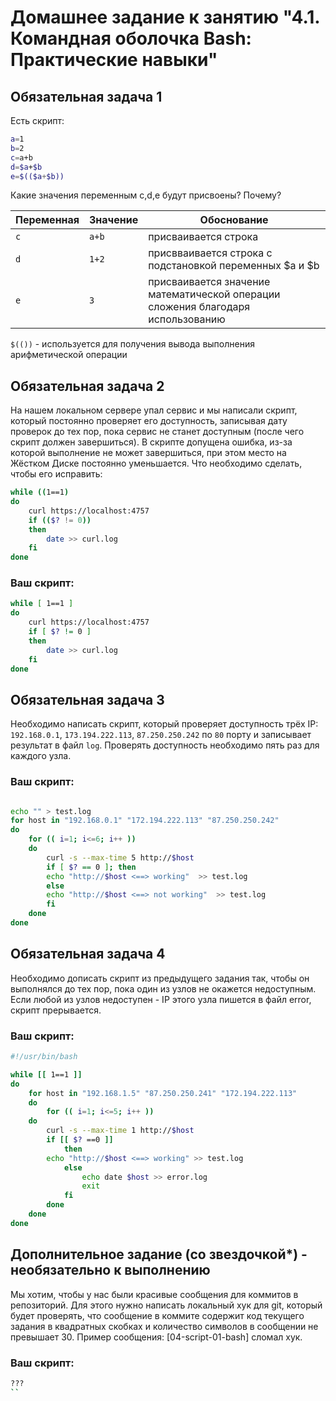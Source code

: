 # Домашнее задание к занятию "4.1. Командная оболочка Bash: Практические навыки"

## Обязательная задача 1

Есть скрипт:
```bash
a=1
b=2
c=a+b
d=$a+$b
e=$(($a+$b))
```

Какие значения переменным c,d,e будут присвоены? Почему?

| Переменная  | Значение | Обоснование |
| ------------- | ------------- | ------------- |
| `c`  | `a+b`  | присваивается строка |
| `d`  | `1+2`  | присвваивается строка с подстановкой переменных $a и $b |
| `e`  | `3`  | присваивается значение математической операции сложения благодаря использованию |
`$(())` - используется для получения вывода выполнения арифметической операции


## Обязательная задача 2
На нашем локальном сервере упал сервис и мы написали скрипт, который постоянно проверяет его доступность, записывая дату проверок до тех пор, пока сервис не станет доступным (после чего скрипт должен завершиться). В скрипте допущена ошибка, из-за которой выполнение не может завершиться, при этом место на Жёстком Диске постоянно уменьшается. Что необходимо сделать, чтобы его исправить:
```bash
while ((1==1)
do
	curl https://localhost:4757
	if (($? != 0))
	then
		date >> curl.log
	fi
done
```

### Ваш скрипт:
```bash
while [ 1==1 ]
do
	curl https://localhost:4757
	if [ $? != 0 ]
	then
		date >> curl.log
	fi
done
```

## Обязательная задача 3
Необходимо написать скрипт, который проверяет доступность трёх IP: `192.168.0.1`, `173.194.222.113`, `87.250.250.242` по `80` порту и записывает результат в файл `log`. Проверять доступность необходимо пять раз для каждого узла.

### Ваш скрипт:
```bash

echo "" > test.log
for host in "192.168.0.1" "172.194.222.113" "87.250.250.242"
do
    for (( i=1; i<=6; i++ ))
    do
        curl -s --max-time 5 http://$host
        if [ $? == 0 ]; then
        echo "http://$host <==> working"  >> test.log
        else
        echo "http://$host <==> not working"  >> test.log
        fi
    done
done
```

## Обязательная задача 4
Необходимо дописать скрипт из предыдущего задания так, чтобы он выполнялся до тех пор, пока один из узлов не окажется недоступным. Если любой из узлов недоступен - IP этого узла пишется в файл error, скрипт прерывается.

### Ваш скрипт:
```bash
#!/usr/bin/bash

while [[ 1==1 ]]
do 
    for host in "192.168.1.5" "87.250.250.241" "172.194.222.113"
    do
        for (( i=1; i<=5; i++ ))
	do
	    curl -s --max-time 1 http://$host
	    if [[ $? ==0 ]]
	        then
		echo "http://$host <==> working" >> test.log
            else
                echo date $host >> error.log
                exit
            fi
        done
    done
done
```

## Дополнительное задание (со звездочкой*) - необязательно к выполнению

Мы хотим, чтобы у нас были красивые сообщения для коммитов в репозиторий. Для этого нужно написать локальный хук для git, который будет проверять, что сообщение в коммите содержит код текущего задания в квадратных скобках и количество символов в сообщении не превышает 30. Пример сообщения: \[04-script-01-bash\] сломал хук.

### Ваш скрипт:
```bash
???
``
